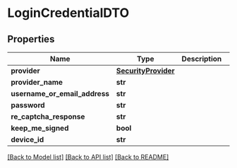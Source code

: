 # LoginCredentialDTO

## Properties
Name | Type | Description | Notes
------------ | ------------- | ------------- | -------------
**provider** | [**SecurityProvider**](SecurityProvider.md) |  | [optional] 
**provider_name** | **str** |  | [optional] 
**username_or_email_address** | **str** |  | [optional] 
**password** | **str** |  | [optional] 
**re_captcha_response** | **str** |  | [optional] 
**keep_me_signed** | **bool** |  | [optional] 
**device_id** | **str** |  | [optional] 

[[Back to Model list]](../README.md#documentation-for-models) [[Back to API list]](../README.md#documentation-for-api-endpoints) [[Back to README]](../README.md)

